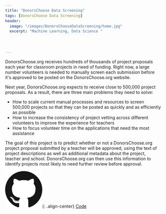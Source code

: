 ```yaml
---
title: "DonorsChoose Data Screening"
tags: [DonorsChoose Data Screening]
header:
  image: "/images/DonorsChooseDataScreening/home.jpg"
  excerpt: "Machine Learning, Data Science "



---
```


  DonorsChoose.org receives hundreds of thousands of project proposals each year
  for classroom projects in need of funding. Right now, a large number
  volunteers is needed to manually screen each submission before it's approved
  to be posted on the DonorsChoose.org website.

  Next year, DonorsChoose.org expects to receive close to 500,000 project
  proposals. As a result, there are three main problems they need to solve:
  * How to scale current manual processes and resources to screen 500,000
  projects so that they can be posted as quickly and as   efficiently as possible
  * How to increase the consistency of project vetting across different
  volunteers to improve the experience for teachers
  * How to focus volunteer time on the applications that need the most assistance

  The goal of this project is to predict whether or not a DonorsChoose.org
  project proposal submitted by a teacher will be approved, using the text of
  project descriptions as well as additional metadata about the project, teacher
  and school. DonorsChoose.org can then use this information to identify projects
  most likely to need further review before approval.

  ![image-left](/images/github.jpg){: .align-center}
   [Code](https://github.com/Satyam0062/DonorsChoose-Data-Screening)
